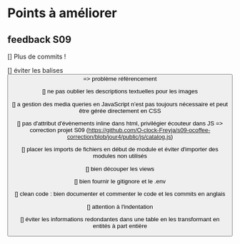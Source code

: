 # Points à améliorer

## feedback S09

[] Plus de commits !

[] éviter les balises <button> => problème référencement

[] ne pas oublier les descriptions textuelles pour les images

[] a gestion des media queries en JavaScript n’est pas toujours nécessaire et peut être gérée directement en CSS

[] pas d'attribut d'évènements inline dans html, privilégier écouteur dans JS => correction projet S09 (https://github.com/O-clock-Freyja/s09-ocoffee-correction/blob/jour4/public/js/catalog.js)

[] placer les imports de fichiers en début de module et éviter d'importer des modules non utilisés

[] bien découper les views 

[] bien fournir le gitignore et le .env

[] clean code : bien documenter et commenter le code et les commits en anglais

[] attention à l'indentation 

[] éviter les informations redondantes dans une table en les transformant en entités à part entière